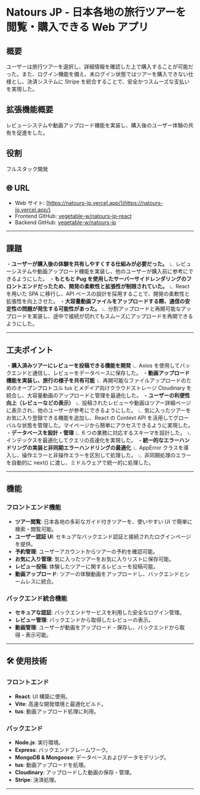 # Natours JP - 日本各地の旅行ツアーを閲覧・購入できる Web アプリ

## 概要

ユーザーは旅行ツアーを選択し、詳細情報を確認した上で購入することが可能だった。また、ログイン機能を備え、未ログイン状態ではツアーを購入できない仕様とし、決済システムに Stripe を統合することで、安全かつスムーズな支払いを実現した。

## 拡張機能概要

レビューシステムや動画アップロード機能を実装し、購入後のユーザー体験の共有を促進をした。

## 役割

フルスタック開発

## 🌐 URL

- Web サイト: [https://natours-jp.vercel.app/](https://natours-jp.vercel.app/)
- Frontend GitHub: [vegetable-w/natours-jp-react](https://github.com/vegetable-w/natours-jp-react)
- Backend GitHub: [vegetable-w/natours-jp](https://github.com/vegetable-w/natours-jp)

---

## 課題

・**ユーザーが購入後の体験を共有しやすくする仕組みが必要だった。**
∟ レビューシステムや動画アップロード機能を実装し、他のユーザーが購入前に参考にできるようにした。
・**もともと Pug を使用したサーバーサイドレンダリングのフロントエンドだったため、開発の柔軟性と拡張性が制限されていた。**
∟ React を用いた SPA に移行し、API ベースの設計を採用することで、開発の柔軟性と拡張性を向上させた。
・**大容量動画ファイルをアップロードする際、通信の安定性の問題が発生する可能性があった。**
∟ 分割アップロードと再開可能なアップロードを実装し、途中で接続が切れてもスムーズにアップロードを再開できるようにした。

---

## 工夫ポイント

・**購入済みツアーにレビューを投稿できる機能を開発**
∟ Axios を使用してバックエンドと通信し、レビューをデータベースに保存した。
・**動画アップロード機能を実装し、旅行の様子を共有可能**
∟ 再開可能なファイルアップロードのためのオープンプロトコル tus とメデイア向けクラウドストレージ Cloudinary を統合し、大容量動画のアップロードと管理を最適化した。
・**ユーザーの利便性向上（レビューなどの表示）**
∟ 投稿されたレビューや動画はツアー詳細ページに表示され、他のユーザーが参考にできるようにした。
∟ 気に入ったツアーをお気に入り登録できる機能を追加し、React の Context API を活用してグローバルな状態を管理した。マイページから簡単にアクセスできるように実現した。
・**データベースを設計・管理**
∟ 6 つの業務に対応するスキ一マを設計した。
∟ インデックスを最適化してクエリの高速化を実現した。
・**統一的なエラーハンドリングの実装と非同期エラーハンドリングの最適化**
∟ AppError クラスを導入し、操作エラーと非操作エラーを区別して処理した。
∟ 非同期処理のエラーを自動的に next() に渡し、ミドルウェアで統一的に処理した。

---

## 機能

### フロントエンド機能

- **ツアー閲覧**: 日本各地の多彩なガイド付きツアーを、使いやすい UI で簡単に検索・閲覧可能。
- **ユーザー認証 UI**: セキュアなバックエンド認証と接続されたログインページを提供。
- **予約管理**: ユーザーアカウントからツアーの予約を確認可能。
- **お気に入り管理**: 気に入ったツアーをお気に入りリストに保存可能。
- **レビュー投稿**: 体験したツアーに関するレビューを投稿可能。
- **動画アップロード**: ツアーの体験動画をアップロードし、バックエンドとシームレスに統合。

### バックエンド統合機能

- **セキュアな認証**: バックエンドサービスを利用した安全なログイン管理。
- **レビュー管理**: バックエンドから取得したレビューの表示。
- **動画管理**: ユーザーが動画をアップロード・保存し、バックエンドから取得・表示可能。

---

## 🛠️ 使用技術

### フロントエンド

- **React**: UI 構築に使用。
- **Vite**: 高速な開発環境と最適化ビルド。
- **tus**: 動画アップロード処理に利用。

### バックエンド

- **Node.js**: 実行環境。
- **Express**: バックエンドフレームワーク。
- **MongoDB & Mongoose**: データベースおよびデータモデリング。
- **tus**: 動画アップロードを処理。
- **Cloudinary**: アップロードした動画の保存・管理。
- **Stripe**: 決済処理。

---
